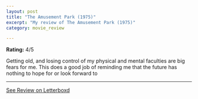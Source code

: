 ```yaml
---
layout: post
title: "The Amusement Park (1975)"
excerpt: "My review of The Amusement Park (1975)"
category: movie_review

---
```


**Rating:** 4/5

Getting old, and losing control of my physical and mental faculties are big fears for me. This does a good job of reminding me that the future has nothing to hope for or look forward to

<hr>

[See Review on Letterboxd](https://boxd.it/1YaZIr)
